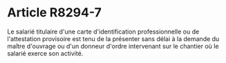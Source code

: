 # Article R8294-7

<p align="left">
  Le salarié titulaire d'une carte d'identification professionnelle ou de l'attestation provisoire est tenu de la présenter sans délai à la demande du maître d'ouvrage ou d'un donneur d'ordre intervenant sur le chantier où le salarié exerce son activité.
</p>